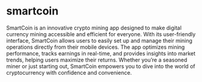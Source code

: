 # smartcoin
SmartCoin is an innovative crypto mining app designed to make digital currency mining accessible and efficient for everyone. With its user-friendly interface, SmartCoin allows users to easily set up and manage their mining operations directly from their mobile devices. The app optimizes mining performance, tracks earnings in real-time, and provides insights into market trends, helping users maximize their returns. Whether you’re a seasoned miner or just starting out, SmartCoin empowers you to dive into the world of cryptocurrency with confidence and convenience.
